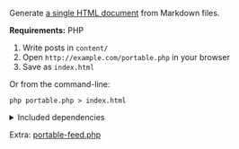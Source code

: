 Generate [a single HTML document](https://cadars.github.io/portable-php/) from Markdown files.

**Requirements:** PHP

1. Write posts in `content/`
2. Open `http://example.com/portable.php` in your browser
3. Save as `index.html`


Or from the command-line:

```
php portable.php > index.html
```

<details>
<summary>Included dependencies</summary>

<br>

- [Parsedown](https://parsedown.org/) converts Markdown to HTML.
- [ParsedownExtra](https://github.com/erusev/parsedown-extra) adds support for footnotes, abbreviations, definition lists, tables, `class` and `id` attributes, fenced code blocks, and Markdown inside HTML blocks.
- [ParsedownExtraPlugin](https://github.com/taufik-nurrohman/parsedown-extra-plugin) allows to add `loading="lazy"` to images, figure and figcaption elements, and more. Can be used for [code highlighting](https://github.com/taufik-nurrohman/parsedown-extra-plugin#custom-code-block-contents).

</details>

Extra: [portable-feed.php](https://gist.github.com/cadars/c1c2d4bad67e176ef833511385bc888c)
